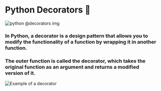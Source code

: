 # Python Decorators 🐍

![python @decorators img](https://miro.medium.com/v2/resize:fit:1400/1*I1niUsn9uULABX169foX-A.png)

### In Python, a decorator is a design pattern that allows you to modify the functionality of a function by wrapping it in another function.

### The outer function is called the decorator, which takes the original function as an argument and returns a modified version of it.

![Example of a decorator](https://preview.redd.it/nxgaiwg839o51.png?width=800&format=png&auto=webp&s=3775c3192774f3598a3443a5c8e6ca136ba723c5)
